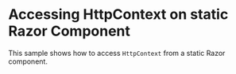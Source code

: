 # Accessing HttpContext on static Razor Component

This sample shows how to access `HttpContext` from a static Razor component.